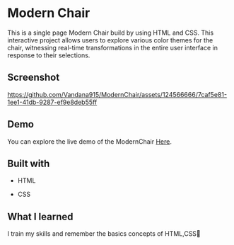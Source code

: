 # Modern Chair
This is a single page Modern Chair build by using HTML and CSS. This interactive project allows users to explore various color themes for the chair, witnessing real-time transformations in the entire user interface in response to their selections.

## Screenshot
https://github.com/Vandana915/ModernChair/assets/124566666/7caf5e81-1ee1-41db-9287-ef9e8deb55ff


## Demo
You can explore the live demo of the ModernChair [Here]( https://vandana915.github.io/ModernChair/).


##  Built with
* HTML
+ CSS


## What I learned
I train my skills and remember the basics concepts of HTML,CSS🙂
